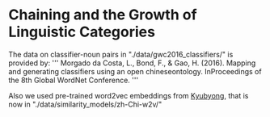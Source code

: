 # Chaining and the Growth of Linguistic Categories


The data on classifier-noun pairs in "./data/gwc2016_classifiers/" is provided by:
'''
Morgado da Costa, L., Bond, F., & Gao, H. (2016). Mapping and generating classifiers using an open chineseontology. InProceedings of the 8th Global WordNet Conference.
'''

Also we used pre-trained word2vec embeddings from [Kyubyong](https://github.com/Kyubyong/wordvectors), that is now in "./data/similarity_models/zh-Chi-w2v/"
